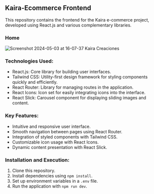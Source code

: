 ## Kaira-Ecommerce Frontend

This repository contains the frontend for the Kaira e-commerce project, developed using React.js and various complementary libraries.

### Home
![Screenshot 2024-05-03 at 16-07-37 Kaira Creaciones](https://github.com/owenvassarotto/Kaira-Creaciones-Frontend/assets/110845731/66b8063d-8b03-41b8-adea-325d92131414)


### Technologies Used:
- React.js: Core library for building user interfaces.
- Tailwind CSS: Utility-first design framework for styling components quickly and efficiently.
- React Router: Library for managing routes in the application.
- React Icons: Icon set for easily integrating icons into the interface.
- React Slick: Carousel component for displaying sliding images and content.

### Key Features:
- Intuitive and responsive user interface.
- Smooth navigation between pages using React Router.
- Integration of styled components with Tailwind CSS.
- Customizable icon usage with React Icons.
- Dynamic content presentation with React Slick.

### Installation and Execution:
1. Clone this repository.
2. Install dependencies using `npm install`.
3. Set up environment variables in a `.env` file.
4. Run the application with `npm run dev`.
